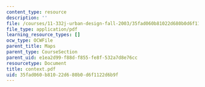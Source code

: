 ```yaml
---
content_type: resource
description: ''
file: /courses/11-332j-urban-design-fall-2003/35fad060b81022d680b0d6f1122d6b9f_context.pdf
file_type: application/pdf
learning_resource_types: []
ocw_type: OCWFile
parent_title: Maps
parent_type: CourseSection
parent_uid: e1ea2d99-f88d-f855-fe8f-532a7d8e76cc
resourcetype: Document
title: context.pdf
uid: 35fad060-b810-22d6-80b0-d6f1122d6b9f
---
```

